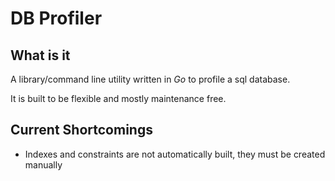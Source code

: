 # DB Profiler
## What is it
A library/command line utility written in _Go_ to profile a sql database.

It is built to be flexible and mostly maintenance free.

## Current Shortcomings
* Indexes and constraints are not automatically built, they must be created manually